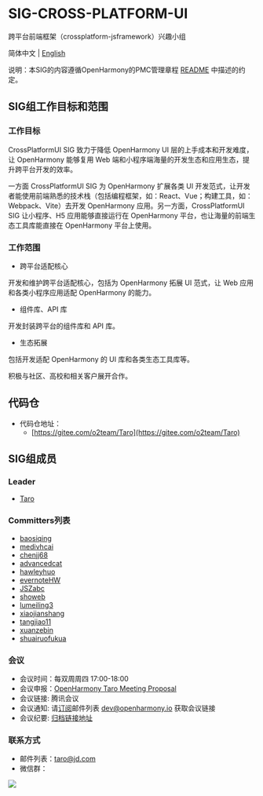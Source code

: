 # SIG-CROSS-PLATFORM-UI

跨平台前端框架（crossplatform-jsframework）兴趣小组

简体中文 | [English](./sig_crossplatformui.md)

说明：本SIG的内容遵循OpenHarmony的PMC管理章程 [README](/zh/pmc.md) 中描述的约定。


## SIG组工作目标和范围

### 工作目标
CrossPlatformUI SIG 致力于降低 OpenHarmony UI 层的上手成本和开发难度，让 OpenHarmony 能够复用 Web 端和小程序端海量的开发生态和应用生态，提升跨平台开发的效率。

一方面 CrossPlatformUI SIG 为 OpenHarmony 扩展各类 UI 开发范式，让开发者能使用前端熟悉的技术栈（包括编程框架，如：React、Vue；构建工具，如：Webpack、Vite）去开发 OpenHarmony 应用。另一方面，CrossPlatformUI SIG 让小程序、H5 应用能够直接运行在 OpenHarmony 平台，也让海量的前端生态工具库能直接在 OpenHarmony 平台上使用。

### 工作范围
- 跨平台适配核心

开发和维护跨平台适配核心，包括为 OpenHarmony 拓展 UI 范式，让 Web 应用和各类小程序应用适配 OpenHarmony 的能力。

- 组件库、API 库

开发封装跨平台的组件库和 API 库。

- 生态拓展

包括开发适配 OpenHarmony 的 UI 库和各类生态工具库等。

积极与社区、高校和相关客户展开合作。

## 代码仓
- 代码仓地址：
  - [https://gitee.com/o2team/Taro](https://gitee.com/o2team/Taro)

## SIG组成员

### Leader
- [Taro](https://gitee.com/o2team/Taro)

### Committers列表
- [baosiqing](https://gitee.com/baosiqing)
- [medivhcai](https://gitee.com/medivhcai)
- [chenjj68](https://gitee.com/chenjj68)
- [advancedcat](https://gitee.com/advancedcat)
- [hawleyhuo](https://gitee.com/hawleyhuo)
- [evernoteHW](https://gitee.com/evernoteHW)
- [JSZabc](https://gitee.com/JSZabc)
- [showeb](https://gitee.com/showeb)
- [lumeiling3](https://gitee.com/lumeiling3)
- [xiaojianshang](https://gitee.com/xiaojianshang)
- [tangjiao11](https://gitee.com/tangjiao11)
- [xuanzebin](https://gitee.com/xuanzebin)
- [shuairuofukua](https://gitee.com/shuairuofukua)



### 会议
 - 会议时间：每双周周四 17:00-18:00
 - 会议申报：[OpenHarmony Taro Meeting Proposal](https://etherpad.openharmony.cn/p/taro%E8%AE%AE%E9%A2%98%E7%94%B3%E6%8A%A5)
 - 会议链接: 腾讯会议
 - 会议通知: 请[订阅](https://lists.openatom.io/postorius/lists/dev.openharmony.io)邮件列表 dev@openharmony.io 获取会议链接
 - 会议纪要: [归档链接地址](https://gitee.com/openharmony-sig/sig-content/tree/master/crossplatformui/meetings)

### 联系方式

- 邮件列表：taro@jd.com 
- 微信群：

![](https://img13.360buyimg.com/ling/jfs/t1/199829/17/18179/761565/619df07aE2f32e9ba/2b328bf44471a1ab.png)
